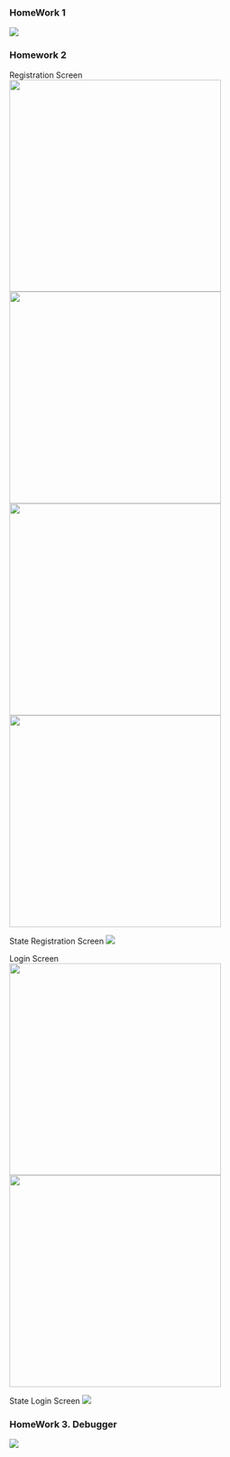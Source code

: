 <h3>HomeWork 1</h3>

![](https://github.com/zvereva-s/rn-p/raw/main/images/hw-01.jpg)

<h3>Homework 2</h3>

Registration Screen
<br>
<img src='https://github.com/zvereva-s/rn-p/raw/main/images/RegistrationScreen.png' width='375' heigth='auto'/>
<img src='https://github.com/zvereva-s/rn-p/raw/main/images/RegistrationScreen(password).png' width='375' heigth='auto'/>
<img src='https://github.com/zvereva-s/rn-p/raw/main/images/RegistrationScreen(show password).png' width='375' heigth='auto'/>
<img src='https://github.com/zvereva-s/rn-p/raw/main/images/RegistrationScreen(keyboard).png' width='375' heigth='auto'/>

State Registration Screen
<img src='https://github.com/zvereva-s/rn-p/raw/main/images/RegistrationScreen-state.jpg' width='auto' heigth='auto'/>

Login Screen
<br>
<img src='https://github.com/zvereva-s/rn-p/raw/main/images/LoginScreen.png' width='375' heigth='auto'/>
<img src='https://github.com/zvereva-s/rn-p/raw/main/images/LoginScreen(keyboard).png' width='375' heigth='auto'/>

State Login Screen
<img src='https://github.com/zvereva-s/rn-p/raw/main/images/LoginScreen-state.jpg' width='auto' heigth='auto'/>

<h3>HomeWork 3. Debugger</h3>
<img src='https://github.com/zvereva-s/rn-p/raw/main/images/Debugger.jpg' width='auto' heigth='auto'/>
